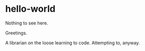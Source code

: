 # hello-world
Nothing to see here.

Greetings.

A librarian on the loose learning to code.
Attempting to, anyway.
